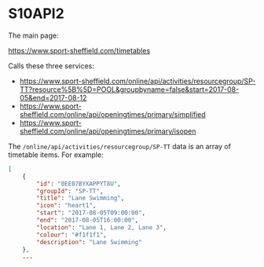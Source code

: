 # S10API2

The main page:

https://www.sport-sheffield.com/timetables

Calls these three services:

- https://www.sport-sheffield.com/online/api/activities/resourcegroup/SP-TT?resource%5B%5D=POOL&groupbyname=false&start=2017-08-05&end=2017-08-12
- https://www.sport-sheffield.com/online/api/openingtimes/primary/simplified
- https://www.sport-sheffield.com/online/api/openingtimes/primary/isopen

The `/online/api/activities/resourcegroup/SP-TT` data is an array of timetable items. For example:

```json
[
    {
        "id": "0EE07BYXAPPYT8U",
        "groupId": "SP-TT",
        "title": "Lane Swimming",
        "icon": "heart1",
        "start": "2017-08-05T09:00:00",
        "end": "2017-08-05T16:00:00",
        "location": "Lane 1, Lane 2, Lane 3",
        "colour": "#f1f1f1",
        "description": "Lane Swimming"
    },
    ...
```
